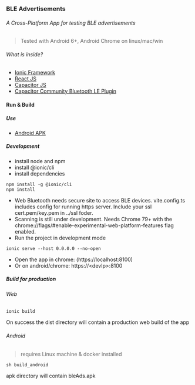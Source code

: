 ### BLE Advertisements
###### A Cross-Platform App for testing BLE advertisements 
> Tested with Android 6+, Android Chrome on linux/mac/win

###### What is inside?
- [Ionic Framework](https://ionicframework.com/)
- [React JS](https://reactjs.org/)
- [Capacitor JS](https://capacitorjs.com)
- [Capacitor Community Bluetooth LE Plugin](https://github.com/capacitor-community/bluetooth-le)

#### Run & Build

##### Use

- [Android APK](https://github.com/PraveenNale/bleAds/blob/master/apk/bleAds.apk)
<!---
- [BLE Advertiments on web (Needs Updated Desktop Chrome for Linux, Mac or Windows)](https://PraveenNale.github.io/bleAds)

<!---
(https://googlechrome.github.io/samples/web-bluetooth/scan.html)
--->

##### Development
- install node and npm
- install @ionic/cli
- install dependencies
```
npm install -g @ionic/cli
npm install
```
- Web Bluetooth needs secure site to access BLE devices. vite.config.ts includes config for running https server. Include your ssl cert.pem/key.pem in ../ssl foder.
- Scanning is still under development. Needs Chrome 79+ with the chrome://flags/#enable-experimental-web-platform-features flag enabled.
- Run the project in development mode
```
ionic serve --host 0.0.0.0 --no-open
```
- Open the app in chrome: (https://localhost:8100)
- Or on android/chrome: https://\<devIp\>:8100

##### Build for production
###### Web
```
ionic build
```
On success the dist directory will contain a production web build of the app

###### Android
> requires Linux machine & docker installed
```
sh build_android
```
apk directory will contain bleAds.apk
